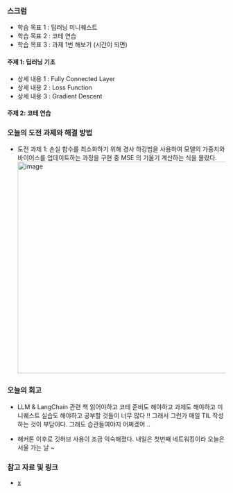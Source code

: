 ### 스크럼 
- 학습 목표 1 : 딥러닝 미니퀘스트
- 학습 목표 2 : 코테 연습
- 학습 목표 3 : 과제 1번 해보기 (시간이 되면)

#### 주제 1: 딥러닝 기초
- 상세 내용 1 : Fully Connected Layer
- 상세 내용 2 : Loss Function
- 상세 내용 3 : Gradient Descent

#### 주제 2: 코테 연습

### 오늘의 도전 과제와 해결 방법
- 도전 과제 1: 손실 함수를 최소화하기 위해 경사 하강법을 사용하여 모델의 가중치와 바이어스를 업데이트하는 과정을 구현 중 MSE 의 기울기 계산하는 식을 몰랐다.
  <img width="488" alt="image" src="https://github.com/user-attachments/assets/99630076-1f6e-414b-8690-8d4091442ccf" />

### 오늘의 회고
- LLM & LangChain 관련 책 읽어야하고 코테 준비도 해야하고 과제도 해야하고 미니퀘스트 실습도 해야하고 공부할 것들이 너무 많다 !!
그래서 그런가 매일 TIL 작성하는 것이 부담이다. 그래도 습관들여야지 어쩌겠어 ..

- 해커톤 이후로 깃허브 사용이 조금 익숙해졌다. 
  내일은 첫번째 네트워킹이라 오늘은 서울 가는 날 ~ 

### 참고 자료 및 링크
- [x](URL)

